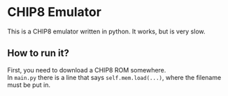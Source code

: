 # CHIP8 Emulator
This is a CHIP8 emulator written in python. It works, but is very slow.

## How to run it?
First, you need to download a CHIP8 ROM somewhere. \
In `main.py` there is a line that says `self.mem.load(...)`, where the filename must be put in.
